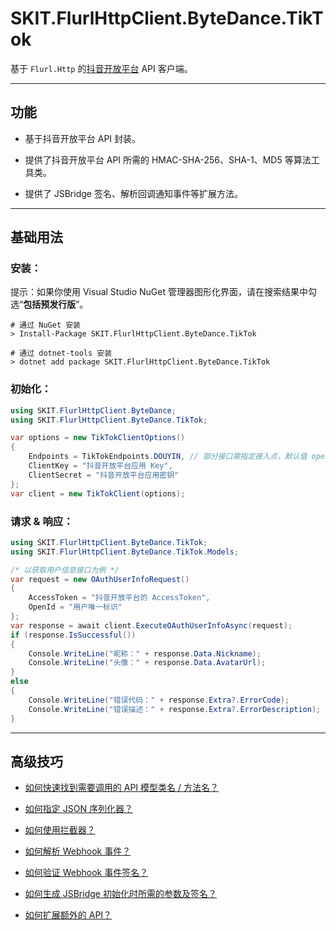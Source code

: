﻿# SKIT.FlurlHttpClient.ByteDance.TikTok

基于 `Flurl.Http` 的[抖音开放平台](https://open.douyin.com/platform) API 客户端。

---

## 功能

-   基于抖音开放平台 API 封装。

-   提供了抖音开放平台 API 所需的 HMAC-SHA-256、SHA-1、MD5 等算法工具类。

-   提供了 JSBridge 签名、解析回调通知事件等扩展方法。

---

## 基础用法

### 安装：

提示：如果你使用 Visual Studio NuGet 管理器图形化界面，请在搜索结果中勾选“**包括预发行版**”。

```shell
# 通过 NuGet 安装
> Install-Package SKIT.FlurlHttpClient.ByteDance.TikTok

# 通过 dotnet-tools 安装
> dotnet add package SKIT.FlurlHttpClient.ByteDance.TikTok
```

### 初始化：

```csharp
using SKIT.FlurlHttpClient.ByteDance;
using SKIT.FlurlHttpClient.ByteDance.TikTok;

var options = new TikTokClientOptions()
{
    Endpoints = TikTokEndpoints.DOUYIN, // 部分接口需指定接入点，默认值 open.douyin.com
    ClientKey = "抖音开放平台应用 Key",
    ClientSecret = "抖音开放平台应用密钥"
};
var client = new TikTokClient(options);
```

### 请求 & 响应：

```csharp
using SKIT.FlurlHttpClient.ByteDance.TikTok;
using SKIT.FlurlHttpClient.ByteDance.TikTok.Models;

/* 以获取用户信息接口为例 */
var request = new OAuthUserInfoRequest()
{
    AccessToken = "抖音开放平台的 AccessToken",
    OpenId = "用户唯一标识"
};
var response = await client.ExecuteOAuthUserInfoAsync(request);
if (response.IsSuccessful())
{
    Console.WriteLine("昵称：" + response.Data.Nickname);
    Console.WriteLine("头像：" + response.Data.AvatarUrl);
}
else
{
    Console.WriteLine("错误代码：" + response.Extra?.ErrorCode);
    Console.WriteLine("错误描述：" + response.Extra?.ErrorDescription);
}
```

---

## 高级技巧

-   [如何快速找到需要调用的 API 模型类名 / 方法名？](./Advanced_ModelDefinition.md)

-   [如何指定 JSON 序列化器？](./Advanced_JsonSerializer.md)

-   [如何使用拦截器？](./Advanced_Interceptor.md)

-   [如何解析 Webhook 事件？](./Advanced_EventDataDeserialization.md)

-   [如何验证 Webhook 事件签名？](./Advanced_EventDataSignatureVerification.md)

-   [如何生成 JSBridge 初始化时所需的参数及签名？](./Advanced_JSBridge.md)

-   [如何扩展额外的 API？](./Advanced_Extensions.md)
